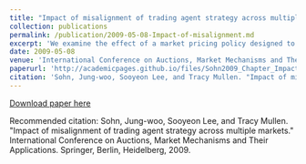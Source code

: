 ```yaml
---
title: "Impact of misalignment of trading agent strategy across multiple markets"
collection: publications
permalink: /publication/2009-05-08-Impact-of-misalignment.md
excerpt: 'We examine the effect of a market pricing policy designed to attract high-valued traders in a multiple market context using JCAT software. Our experiments show that a simple change to pricing policy can create market performance effects that traditional adaptive trading agents are unable to recognize or capitalize on, but that market-policy-aware trading agents can generally obtain. This suggests as parameterized and tunable markets become more common, trading strategies will increasingly need to be conditional on each individual market’s policies.'
date: 2009-05-08
venue: 'International Conference on Auctions, Market Mechanisms and Their Applications'
paperurl: 'http://academicpages.github.io/files/Sohn2009_Chapter_ImpactOfMisalignmentOfTradingA.pdf'
citation: 'Sohn, Jung-woo, Sooyeon Lee, and Tracy Mullen. "Impact of misalignment of trading agent strategy across multiple markets." International Conference on Auctions, Market Mechanisms and Their Applications. Springer, Berlin, Heidelberg, 2009.'
---
```


[Download paper here](http://academicpages.github.io/files/Sohn2009_Chapter_ImpactOfMisalignmentOfTradingA.pdf)

Recommended citation: Sohn, Jung-woo, Sooyeon Lee, and Tracy Mullen. "Impact of misalignment of trading agent strategy across multiple markets." International Conference on Auctions, Market Mechanisms and Their Applications. Springer, Berlin, Heidelberg, 2009.
